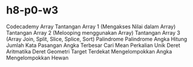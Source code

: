 # h8-p0-w3
Codecademy Array
Tantangan Array 1 (Mengakses Nilai dalam Array)
Tantangan Array 2 (Melooping menggunakan Array)
Tantangan Array 3 (Array Join, Split, Slice, Splice, Sort)
Palindrome
Palindrome Angka
Hitung Jumlah Kata
Pasangan Angka Terbesar
Cari Mean
Perkalian Unik
Deret Aritmatika
Deret Geometri
Target Terdekat
Mengelompokkan Angka
Mengelompokkan Hewan
